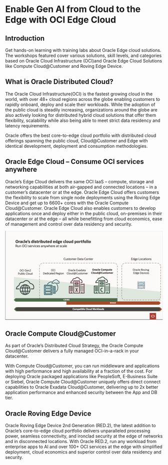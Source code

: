 # Enable Gen AI from Cloud to the Edge with OCI Edge Cloud

## Introduction


Get hands-on learning with training labs about Oracle Edge cloud solutions. The workshops featured cover various solutions, skill levels, and categories based on Oracle Cloud Infrastructure (OCI)and Oracle Edge Cloud Solutions like Compute Cloud@Customer and Roving Edge Device.

## What is Oracle Distributed Cloud?

The Oracle Cloud Infrastructure(OCI) is the fastest growing cloud in the world, with over 48+ cloud regions across the globe enabling customers to rapidly onboard, deploy and scale their workloads. While the adoption of the public cloud is steadily increasing, organizations around the globe are also actively looking for distributed hybrid cloud solutions that offer them flexibility, scalability while also being able to meet strict data residency and latency requirements.  

Oracle offers the best core-to-edge cloud portfolio with distributed cloud offerings spanning the public cloud, Cloud@Customer and Edge with identical development, deployment and consumption methodologies. 


## Oracle Edge Cloud – Consume OCI services anywhere

Oracle’s Edge Cloud delivers the same OCI IaaS – compute, storage and networking capabilities at both air-gapped and connected locations – in a customer’s datacenter or at the edge. Oracle Edge Cloud offers customers the flexibility to scale from single node deployments using the Roving Edge Device and get up to 6600+ cores with the Oracle Compute Cloud@Customer. Oracle Edge Cloud also enables customers to develop applications once and deploy either in the public cloud, on-premises in their datacenter or at the edge – all while benefitting from cloud economics, ease of management and control over data residency and security.


![Edge Portfolio](/ai-edge-rover/images/edgeportfolio.jpg)

## Oracle Compute Cloud@Customer
As part of Oracle’s Distributed Cloud Strategy, the Oracle Compute Cloud@Customer delivers a fully managed OCI-in-a-rack in your datacenter. 

With Compute Cloud@Customer, you can run middleware and applications with high performance and high availability at a fraction of the cost. For deploying Oracle packaged applications like PeopleSoft, E-Business Suite or Siebel, Oracle Compute Cloud@Customer uniquely offers direct connect capabilities to Oracle Exadata Cloud@Customer, delivering up to 2x better application performance and enhanced security between the App and DB tier. 

## Oracle Roving Edge Device
Oracle Roving Edge Device 2nd Generation (RED.2), the latest addition to Oracle’s core-to-edge cloud portfolio delivers unparalleled processing power, seamless connectivity, and ironclad security at the edge of networks and in disconnected locations. With Oracle RED.2, run any workload from enterprise apps to AI and over 100+ OCI services at the edge with simplified deployment, cloud economics and superior control over data residency and security.